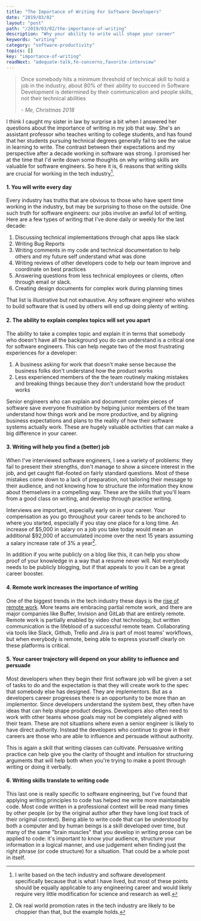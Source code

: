 ```yaml
---
title: "The Importance of Writing For Software Developers"
date: "2019/03/02"
layout: "post"
path: "/2019/03/02/the-importance-of-writing"
description: "Why your ability to write will shape your career"
keywords: "writing"
category: "software-productivity"
topics: []
key: "importance-of-writing"
readNext: "adequate-talk,fe-concerns,favorite-interview"
---
```


> Once somebody hits a minimum threshold of technical skill to hold a job in the industry, about 80% of their ability to succeed in Software Development is determined by their communication and people skills, not their technical abilities
>
> \- *Me, Christmas 2018*

I think I caught my sister in law by surprise a bit when I answered her questions about the importance of writing in my job that way.  She's an assistant professor who teaches writing to college students, and has found that her students pursuing technical degrees generally fail to see the value in learning to write.  The contrast between their expectations and my perspective after a decade working in software was strong.  I promised her at the time that I'd write down some thoughts on why writing skills are valuable for software engineers.  So here it is, 6 reasons that writing skills are crucial for working in the tech industry[^1].

#### 1. You will write every day

Every industry has truths that are obvious to those who have spent time working in the industry, but may be surprising to those on the outside.  One such truth for software engineers: our jobs involve an awful lot of writing.  Here are a few types of writing that I've done daily or weekly for the last decade:

1. Discussing technical implementations through chat apps like slack
2. Writing Bug Reports
3. Writing comments in my code and technical documentation to help others and my future self understand what was done
4. Writing reviews of other developers code to help our team improve and coordinate on best practices
5. Answering questions from less technical employees or clients, often through email or slack.
6. Creating design documents for complex work during planning times

That list is illustrative but not exhaustive.  Any software engineer who wishes to build software that is used by others will end up doing plenty of writing.

#### 2. The ability to explain complex topics will set you apart

The ability to take a complex topic and explain it in terms that somebody who doesn't have all the background you do can understand is a critical one for software engineers.  This can help negate two of the most frustrating experiences for a developer:

1. A business asking for work that doesn't make sense because the business folks don't understand how the product works
2. Less experienced members of the the team routinely making mistakes and breaking things because they don't understand how the product works

Senior engineers who can explain and document complex pieces of software save everyone frustration by helping junior members of the team understand how things work and be more productive, and by aligning business expectations and plans to the reality of how their software systems actually work.  These are hugely valuable activities that can make a big difference in your career.

#### 3. Writing will help you find a (better) job

When I've interviewed software engineers, I see a variety of problems: they fail to present their strengths, don't manage to show a sincere interest in the job, and get caught flat-footed on fairly standard questions.  Most of these mistakes come down to a lack of preparation, not tailoring their message to their audience, and not knowing how to structure the information they know about themselves in a compelling way.  These are the skills that you'll learn from a good class on writing, and develop through practice writing.

Interviews are important, especially early on in your career.  Your compensation as you go throughout your career tends to be anchored to where you started, especially if you stay one place for a long time.  An increase of $5,000 in salary on a job you take today would mean an additional $92,000 of accumulated income over the next 15 years assuming a salary increase rate of 3% a year[^2].

In addition if you write publicly on a blog like this, it can help you show proof of your knowledge in a way that a resume never will.  Not everybody needs to be publicly blogging, but if that appeals to you it can be a great career booster.

#### 4. Remote work increases the importance of writing

One of the biggest trends in the tech industry these days is the [rise of remote work](
https://www.zenefits.com/blog/remote-workforce-rise/). More teams are embracing partial remote work, and there are major companies like Buffer, Invision and GitLab that are entirely remote.  Remote work is partially enabled by video chat technology, but written communication is the lifeblood of a successful remote team. Collaborating via tools like Slack, Github, Trello and Jira is part of most teams' workflows, but when everybody is remote, being able to express yourself clearly on these platforms is critical.

#### 5. Your career trajectory will depend on your ability to influence and persuade

Most developers when they begin their first software job will be given a set of tasks to do and the expectation is that they will create work to the spec that somebody else has designed.  They are implementors.  But as a developers career progresses there is an opportunity to be more than an implementor.  Since developers understand the system best, they often have ideas that can help shape product designs.  Developers also often need to work with other teams whose goals may not be completely aligned with their team.  These are not situations where even a senior engineer is likely to have direct authority.  Instead the developers who continue to grow in their careers are those who are able to influence and persuade without authority.

This is again a skill that writing classes can cultivate.  Persuasive writing practice can help give you the clarity of thought and intuition for structuring arguments that will help both when you're trying to make a point through writing or doing it verbally.

#### 6. Writing skills translate to writing code

This last one is really specific to software engineering, but I've found that applying writing principles to code has helped me write more maintainable code.  Most code written in a professional context will be read many times by other people (or by the original author after they have long lost track of their original context).  Being able to write code that can be understood by both a computer and by human beings is a skill developed over time, but many of the same "brain muscles" that you develop in writing prose can be applied to code: it's important to know your audience, structure your information in a logical manner, and use judgement when finding just the right phrase (or code structure) for a situation.  That could be a whole post in itself.



[^1]: I write based on the tech industry and software development specifically because that is what I have lived, but most of these points should be equally applicable to any engineering career and would likely require very little modification for science and research as well.
[^2]: Ok real world promotion rates in the tech industry are likely to be choppier than that, but the example holds.
